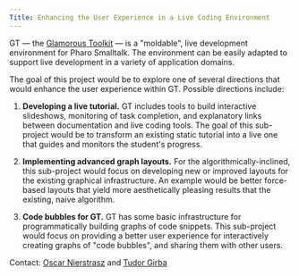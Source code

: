 ```yaml
---
Title: Enhancing the User Experience in a Live Coding Environment
---
```


GT &mdash; the [Glamorous Toolkit](https://gtoolkit.com) &mdash; is a "moldable", live development environment for Pharo Smalltalk.
The environment can be easily adapted to support live development in a variety of application domains.

The goal of this project would be to explore one of several directions that would enhance the user experience within GT.
Possible directions include:

1. **Developing a live tutorial.**
GT includes tools to build interactive slideshows, monitoring of task completion, and explanatory links between documentation and live coding tools.
The goal of this sub-project would be to transform an existing static tutorial into a live one that guides and monitors the student's progress.

2. **Implementing advanced graph layouts.**
For the algorithmically-inclined, this sub-project would focus on developing new or improved layouts for the existing graphical infrastructure.
An example would be better force-based layouts that yield more aesthetically pleasing results that the existing, naive algorithm.

3. **Code bubbles for GT.**
GT has some basic infrastructure for programmatically building graphs of code snippets.
This sub-project would focus on providing a better user experience for interactively creating graphs of "code bubbles", and sharing them with other users.

Contact:
[Oscar Nierstrasz](%base_url%/staff/oscar) and [Tudor Girba](http://www.tudorgirba.com)
